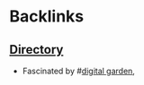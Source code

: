 
# Backlinks
## [Directory](<Directory.md>)
- Fascinated by #[digital garden](<digital garden.md>),

